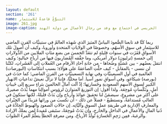 ```yaml
---
layout: default
section: '261'
name: التنوُّعُ قاعدةً للاستثمار
image: 261.jpg
image-caption: الجريسي في اجتماع مع وفد من رجال الأعمال من دولة الهند
---
```


ربما كنَّا قد تابعنا الصُّعودَ البيانيَّ المثيرَ الذي شَهِدَه العالمُ في ستينيَّات القرنِ الماضي للاستِثمارِ في سوقِ الأسهُم، وخصوصًا في الولاياتِ المتحدةِ وأوروبا، وكيف أن أصولَ تلك الأسواقِ قَفَزَت في سنوات قليلةٍ لم تتعَدَّ الخمسَ من بضعِ مئاتِ الملايينِ من الدُّولاراتِ إلى خمسةِ (ترليون) دولار أمريكي، وما حقَّقه المُضارِبونَ فيها من أرباح خياليةٍ؛ وكيف انتقلَ بعضُهم - بين عَشيَّةٍ وضُحاها - من خانةِ آحادِ الأرقامِ من العُملاتِ إلى العَشَراتِ، لكنَّنا لن ننسى - بالمقابلِ - كيف حلَّتِ الصاعقةُ على هؤلاءِ؛ بسببِ انتكاساتِ (البورصات) العالميةِ في أولِ السبعينيَّاتِ وفي نهايةِ التسعينيَّاتِ من القرنِ الماضي؛ كما حدَثَ في (بورصة) شيكاغو، وفي أسواقِ نمورِ آسيا. أما محليًّا، فإننا لا نزالُ نعيشُ تداعياتِ الانهيارِ الكبيرِ لسوقِ الأسهمِ السعوديةِ وخَسارتِها؛ إذْ آلَت آمالُ الحالمينَ بثراءٍ سريعٍ إلى خَيباتِ أملٍ، ونَكْساتٍ مُوجِعَة. ولذا أقول: 
إن التوزيعَ المتوازنَ لرؤوسِ أموالِنا مهما بَدَتْ صغيرةً، على أكثرِ من مشروعٍ، سيضمَنُ لنا تحقيقَ عوائدَ وأرباح وإن بَدَتْ قليلةً، لكنها ستكونُ في الغالبِ مُستدامَةً، ونستطيعُ - فضلاً عن ذلك - أن نكسبَ من ورائها مَزيدًا من الخِبْراتِ والمعارفِ الإداريةِ في طريقةِ عملِ السوقِ وآليَّاتِه.
إن حالاتِ الصعودِ والهبوطِ الحادَّةَ في دُنيا المالِ والأعمالِ في الداخلِ والخارجِ، وإن بَدَتْ مُوجِعَةً، ستَبقى مُفيدةً لمن يملكُ الإرادةَ والرغبةَ، فمِن رَحِمِ الخَسارَةِ تُولَدُ الأرباحُ، ومن معرفةِ الخطأِ يتعلَّمُ المرءُ الصَّوابَ.
